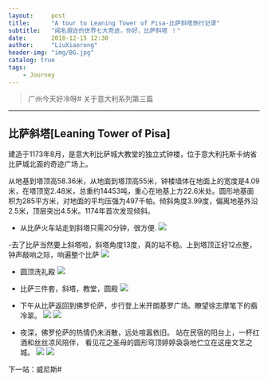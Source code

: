 ```yaml
---
layout:     post
title:      "A tour to Leaning Tower of Pisa-比萨斜塔旅行记录"
subtitle:   "闻名遐迩的世界七大奇迹，你好，比萨斜塔 ！"
date:       2018-12-15 12:30
author:     "LiuXiaorong"
header-img: "img/BG.jpg"
catalog: true
tags:
    - Journey
---
```


>广州今天好冷呀# 关于意大利系列第三篇 

---

## 比萨斜塔[Leaning Tower of Pisa]

建造于1173年8月，是意大利比萨城大教堂的独立式钟楼，位于意大利托斯卡纳省比萨城北面的奇迹广场上。

从地基到塔顶高58.36米，从地面到塔顶高55米，钟楼墙体在地面上的宽度是4.09米，在塔顶宽2.48米，总重约14453吨，重心在地基上方22.6米处。圆形地基面积为285平方米，对地面的平均压强为497千帕。倾斜角度3.99度，偏离地基外沿2.5米，顶层突出4.5米。1174年首次发现倾斜。

- 从比萨火车站走到斜塔只需20分钟，很方便. 
![](/img/in-post/post-Pisa/Pisa1.jpg)

-去了比萨当然要上斜塔啦，斜塔角度13度，真的站不稳。上到塔顶正好12点整，钟声敲响之际，响遍整个比萨
![](/img/in-post/post-Pisa/Pisa2.jpg)

- 圆顶洗礼殿
![](/img/in-post/post-Pisa/Pisa3.jpg)


- 比萨三件套，斜塔，教堂，圆殿
![](/img/in-post/post-Pisa/Pisa4.jpg)


- 下午从比萨返回到佛罗伦萨，步行登上米开朗基罗广场。瞭望徐志摩笔下的翡冷翠。
![](/img/in-post/post-Pisa/Pisa5.jpg)
![](/img/in-post/post-Pisa/Pisa6.jpg)


- 夜深，佛罗伦萨的热情仍未消散，远处喧嚣依旧。 站在民宿的阳台上，一杯红酒和丝丝凉风陪伴， 看见花之圣母的圆形穹顶婷婷袅袅地伫立在这座文艺之城。
![](/img/in-post/post-Pisa/Pisa7.jpg)
![](/img/in-post/post-Pisa/Pisa8.jpg)

下一站：威尼斯#